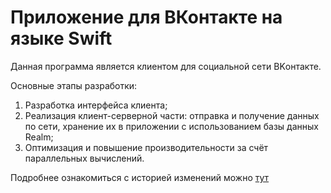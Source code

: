 # Приложение для ВКонтакте на языке Swift

Данная программа является клиентом для социальной сети ВKонтакте.

Основные этапы разработки:

1. Разработка интерфейса клиента;
2. Реализация клиент-серверной части: отправка и получение данных по сети, хранение их в приложении с использованием базы данных Realm;
3. Оптимизация и повышение производительности за счёт параллельных вычислений.

Подробнее ознакомиться с историей изменений можно [тут](https://github.com/ddudenin/Swift_CustomApp/blob/main/Change%20Log.txt)

